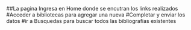  ##La pagina Ingresa en Home donde se encutran los links realizados
 #Acceder a bibliotecas para agregar una nueva
 #Completar y enviar los datos
 #ir a Busquedas para buscar todos las bibliografias existentes


